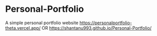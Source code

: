 # Personal-Portfolio
A simple personal portfolio website
https://personalportfolio-theta.vercel.app/
OR
https://shantanu993.github.io/Personal-Portfolio/
